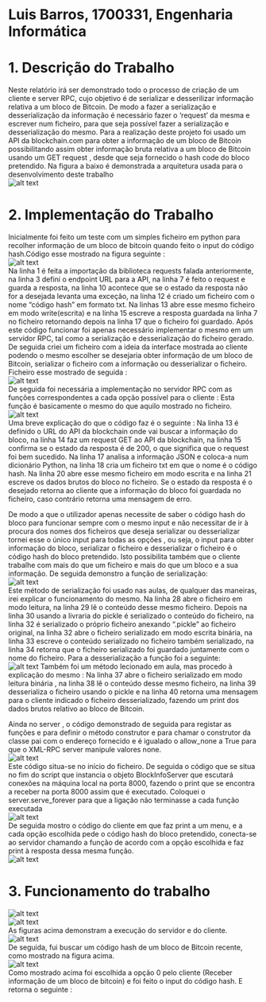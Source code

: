 # Luis Barros, 1700331, Engenharia Informática

# 1. Descrição do Trabalho

Neste relatório irá ser demonstrado todo o processo de criação de um cliente e server RPC,
cujo objetivo é de serializar e desserilizar informação relativa a um bloco de Bitcoin. De
modo a fazer a serialização e desserialização da informação é necessário fazer o ‘request’
da mesma e escrever num ficheiro, para que seja possível fazer a serialização e
desserialização do mesmo. Para a realização deste projeto foi usado um API da
blockchain.com para obter a informação de um bloco de Bitcoin possibilitando assim obter
informação bruta relativa a um bloco de Bitcoin usando um GET request , desde que seja
fornecido o hash code do bloco pretendido. Na figura a baixo é demonstrada a arquitetura
usada para o desenvolvimento deste trabalho  <br>
      ![alt text](./images/arquitetura.png )
  
  # 2. Implementação do Trabalho

  Inicialmente foi feito um teste com um simples ficheiro em python para recolher informação
de um bloco de bitcoin quando feito o input do código hash.Código esse mostrado na figura 
seguinte :  <br>
  ![alt text](./images/screen1.png )   
  Na linha 1 é feita a importação da biblioteca requests falada anteriormente, na linha 3 defini
o endpoint URL para a API, na linha 7 é feito o request e guarda a resposta, na linha 10
acontece que se o estado da resposta não for a desejada levanta uma exceção, na linha 12
é criado um ficheiro com o nome “código hash” em formato txt. Na linhas 13 abre esse
mesmo ficheiro em modo write(escrita) e na linha 15 escreve a resposta guardada na linha
7 no ficheiro retornando depois na linha 17 que o ficheiro foi guardado.
Após este código funcionar foi apenas necessário implementar o mesmo em um servidor
RPC, tal como a serialização e desserialização do ficheiro gerado.
De seguida criei um ficheiro com a ideia da interface mostrada ao cliente podendo o mesmo
escolher se desejaria obter informação de um bloco de Bitcoin, serializar o ficheiro com a
informação ou desserializar o ficheiro.
Ficheiro esse mostrado de seguida :  <br>
          ![alt text](./images/screen2.png)       
  De seguida foi necessária a implementação no servidor RPC com as funções correspondentes a cada opção possível para o cliente : 
  Esta função é basicamente o mesmo do que aquilo mostrado no ficheiro. <br>
      ![alt text](./images/screen3.png)     
      Uma breve explicação do que o código faz é o seguinte : Na linha 13 é definido o URL do API da blockchain onde vai buscar a informação do bloco, na linha 14 faz um request GET ao API da blockchain, na linha 15 confirma se o estado da resposta é de 200, o que significa que o request foi bem sucedido. Na linha 17 analisa a informação JSON e coloca-a num dicionário Python, na linha 18 cria um ficheiro txt em que o nome é o código hash. Na linha 20 abre esse mesmo ficheiro em modo escrita e na linha 21 escreve os dados brutos do bloco no ficheiro. Se o estado da resposta é o desejado retorna ao cliente que a informação do bloco foi guardada no ficheiro, caso contrário retorna uma mensagem de erro. 

De modo a que o utilizador apenas necessite de saber o código hash do bloco para funcionar sempre com o mesmo input e não necessitar de ir à procura dos nomes dos ficheiros que deseja serializar ou desserializar tornei esse o único input para todas as opções , ou seja, o input para obter informação do bloco, serializar o ficheiro e desserializar o ficheiro é o código hash do bloco pretendido. Isto possibilita também que o cliente trabalhe com mais do que um ficheiro e mais do que um bloco e a sua informação. 
  De seguida demonstro a função de serialização: <br> 
  ![alt text](./images/screen4.png)    
      Este método de serialização foi usado nas aulas, de qualquer das maneiras, irei explicar o funcionamento do mesmo. 
  Na linha 28 abre o ficheiro em modo leitura, na linha 29 lê o conteúdo desse mesmo ficheiro. Depois na linha 30 usando a livraria do pickle é serializado o conteúdo do ficheiro, na linha 32  é serializado o próprio ficheiro anexando “.pickle” ao ficheiro original, na linha 32 abre o ficheiro serializado em modo escrita binária, na linha 33 escreve o conteúdo serializado no ficheiro também serializado, na linha 34 retorna que o ficheiro serializado foi guardado juntamente com o nome do ficheiro. 
  Para a desserialização a função foi a seguinte:  <br>
  ![alt text](./images/screen5.png) 
    Também foi um método lecionado em aula, mas procedo à explicação do mesmo : 
Na linha 37 abre o ficheiro serializado em modo leitura binária , na linha 38 lê o conteúdo desse mesmo ficheiro, na linha 39 desserializa o ficheiro usando o pickle e na linha 40 retorna uma mensagem para o cliente indicado o ficheiro desserializado, fazendo um print dos dados brutos relativo ao bloco de Bitcoin. 

  Ainda no server , o código demonstrado de seguida para registar as funções e para definir o método construtor e para chamar o construtor da classe pai com o endereço fornecido e é igualado o allow_none a True para que o XML-RPC server manipule valores none.  <br>
  ![alt text](./images/screen6.png) <br>
    Este código situa-se no início do ficheiro. De seguida o código que se situa no fim do script que instancia o objeto BlockInfoServer que escutará conexões na máquina local na porta 8000, fazendo o print que se encontra a receber na porta 8000 assim que é executado. Coloquei o server.serve_forever para que a ligação não terminasse a cada função executada <br>
  ![alt text](./images/screen7.png) <br>
    De seguida mostro o código do cliente em que faz print a um menu, e a cada opção escolhida pede o código hash do bloco pretendido, conecta-se ao servidor chamando a função de acordo com a opção escolhida e faz print à resposta dessa mesma função.  <br>
  ![alt text](./images/screen8.png)
  # 3. Funcionamento do trabalho <br>
  ![alt text](./images/screen9.png) <br>
  ![alt text](./images/screen10.png) <br>
  As figuras acima demonstram a execução do servidor e do cliente. <br>
  ![alt text](./images/screen11.png) <br>
  De seguida, fui buscar um código hash de um bloco de Bitcoin recente, como mostrado na figura acima.<br>
  ![alt text](./images/screen12.png)<br>
  Como mostrado acima foi escolhida a opção 0 pelo cliente (Receber informação de um bloco de bitcoin) e foi feito o input do código hash. E retorna o seguinte : <br>









